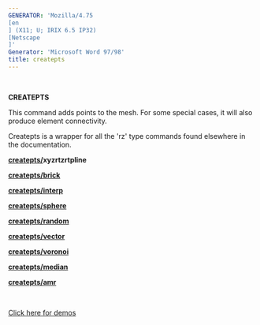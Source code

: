 ```yaml
---
GENERATOR: 'Mozilla/4.75 
[en
] (X11; U; IRIX 6.5 IP32) 
[Netscape
]'
Generator: 'Microsoft Word 97/98'
title: createpts
---
```


  

 **CREATEPTS**

  This command adds points to the mesh. For some special cases, it
  will also produce element connectivity.

  

  Createpts is a wrapper for all the 'rz' type commands found
  elsewhere in the documentation.

  

  **[createpts/](CRTPTSRZ.md)xyzrtzrtpline**

  **[createpts/brick](CRTPTBRICK.md)**

  **[createpts/interp](createpts_interp.md)**

  **[createpts/sphere](cresphere.md)**

  **[createpts/random](CRTPTRZRAN.md)**

  **[createpts/vector](CRTPTRZV_LG.md)**

  **[createpts/voronoi](createpts_voronoi.md)**

  **[createpts/median](createpts_median.md)**

  **[createpts/amr](CREATEPTSAMR.md)**

 

  

 [Click here for demos](demos/main_createpts.md)



